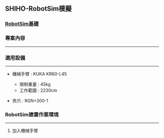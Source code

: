 ## SHIHO-RobotSim模擬

 ### [RobotSim基礎](https://yazelin.github.io/usc2019-RobotSim/zh-tw/1RobotSimBasic.html)

### 專案內容
---


### 選用設備
---
- 機械手臂 : KUKA KR60-L45
	- 限制重量 : 45kg
	- 工作範圍 : 2230cm
	
- 夾爪 : RGN+300-1

### RobotSim建置作業環境
---
1. 加入機械手臂
<!--stackedit_data:
eyJoaXN0b3J5IjpbMTI0MTMwNjY3NSwyODQ4ODU0MTQsLTEwOT
QzNjExNzYsLTE3NTc5MzQ5OTUsNzQ1OTk4MDU1LDExMDU5NzQ4
XX0=
-->